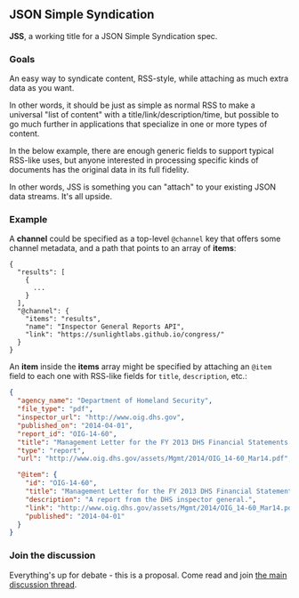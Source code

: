 ## JSON Simple Syndication

**JSS**, a working title for a JSON Simple Syndication spec.

### Goals

An easy way to syndicate content, RSS-style, while attaching as much extra data as you want.

In other words, it should be just as simple as normal RSS to make a universal "list of content" with a title/link/description/time, but possible to go much further in applications that specialize in one or more types of content.

In the below example, there are enough generic fields to support typical RSS-like uses, but anyone interested in processing specific kinds of documents has the original data in its full fidelity.

In other words, JSS is something you can "attach" to your existing JSON data streams. It's all upside.

### Example

A **channel** could be specified as a top-level `@channel` key that offers some channel metadata, and a path that points to an array of **items**:

```
{
  "results": [
    {
      ...
    }
  ],
  "@channel": {
    "items": "results",
    "name": "Inspector General Reports API",
    "link": "https://sunlightlabs.github.io/congress/"
  }
}
```

An **item** inside the **items** array might be specified by attaching an `@item` field to each one with RSS-like fields for `title`, `description`, etc.:

```json
{
  "agency_name": "Department of Homeland Security",
  "file_type": "pdf",
  "inspector_url": "http://www.oig.dhs.gov",
  "published_on": "2014-04-01",
  "report_id": "OIG-14-60",
  "title": "Management Letter for the FY 2013 DHS Financial Statements and Internal Control over Financial Reporting Audit",
  "type": "report",
  "url": "http://www.oig.dhs.gov/assets/Mgmt/2014/OIG_14-60_Mar14.pdf",

  "@item": {
    "id": "OIG-14-60",
    "title": "Management Letter for the FY 2013 DHS Financial Statements and Internal Control over Financial Reporting Audit",
    "description": "A report from the DHS inspector general.",
    "link": "http://www.oig.dhs.gov/assets/Mgmt/2014/OIG_14-60_Mar14.pdf",
    "published": "2014-04-01"
  }
}
```


### Join the discussion

Everything's up for debate - this is a proposal. Come read and join [the main discussion thread](https://github.com/konklone/jss/issues/10).
